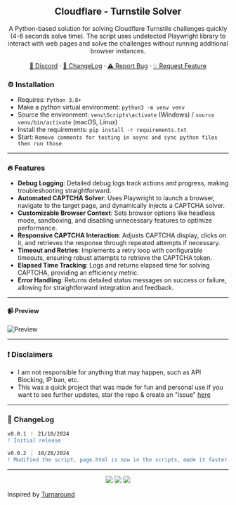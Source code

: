 <div align="center">
 
  <h2 align="center">Cloudflare - Turnstile Solver</h2>
  <p align="center">
A Python-based solution for solving Cloudflare Turnstile challenges quickly (4-6 seconds solve time). The script uses undetected Playwright library to interact with web pages and solve the challenges without running additional browser instances.
    <br />
    <br />
    <a href="https://discord.cyberious.xyz">💬 Discord</a>
    ·
    <a href="https://github.com/sexfrance/sexfrance/Turnstile-Solver">📜 ChangeLog</a>
    ·
    <a href="https://github.com/sexfrance/sexfrance/Turnstile-Solver">⚠️ Report Bug</a>
    ·
    <a href="https://github.com/sexfrance/sexfrance/Turnstile-Solver">💡 Request Feature</a>
  </p>
</div>

### ⚙️ Installation

- Requires: `Python 3.8+`
- Make a python virtual environment: `python3 -m venv venv`
- Source the environment: `venv\Scripts\activate` (Windows) / `source venv/bin/activate` (macOS, Linux)
- Install the requirements: `pip install -r requirements.txt`
- Start: `Remove comments for testing in async and sync python files then run those`

---

### 🔥 Features
- **Debug Logging**: Detailed debug logs track actions and progress, making troubleshooting straightforward.
- **Automated CAPTCHA Solver**: Uses Playwright to launch a browser, navigate to the target page, and dynamically injects a CAPTCHA solver.
- **Customizable Browser Context**: Sets browser options like headless mode, sandboxing, and disabling unnecessary features to optimize performance.
- **Responsive CAPTCHA Interaction**: Adjusts CAPTCHA display, clicks on it, and retrieves the response through repeated attempts if necessary.
- **Timeout and Retries**: Implements a retry loop with configurable timeouts, ensuring robust attempts to retrieve the CAPTCHA token.
- **Elapsed Time Tracking**: Logs and returns elapsed time for solving CAPTCHA, providing an efficiency metric.
- **Error Handling**: Returns detailed status messages on success or failure, allowing for straightforward integration and feedback.

---
#### 📹 Preview

![Preview](https://i.imgur.com/YI6RZ5P.gif)

---
### ❗ Disclaimers

- I am not responsible for anything that may happen, such as API Blocking, IP ban, etc.
- This was a quick project that was made for fun and personal use if you want to see further updates, star the repo & create an "issue" [here](https://github.com/sexfrance/Turnstile-Solver/issues/)

---

### 📜 ChangeLog

```diff
v0.0.1 ⋮ 21/10/2024
! Initial release

v0.0.2 ⋮ 10/28/2024
! Modified the script, page.html is now in the scripts, made it faster and less resource intensive, modified the sync logic and made an async version, implemented logmagix logging
```

---

<p align="center">
  <img src="https://img.shields.io/github/license/sexfrance/Turnstile-Solver.svg?style=for-the-badge&labelColor=black&color=f429ff&logo=IOTA"/>
  <img src="https://img.shields.io/github/stars/sexfrance/Turnstile-Solver.svg?style=for-the-badge&labelColor=black&color=f429ff&logo=IOTA"/>
  <img src="https://img.shields.io/github/languages/top/sexfrance/Turnstile-Solver.svg?style=for-the-badge&labelColor=black&color=f429ff&logo=python"/>
</p>


Inspired by [Turnaround](https://github.com/Body-Alhoha/turnaround)
